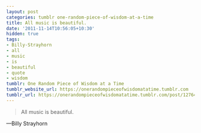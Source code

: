 ```yaml
---
layout: post
categories: tumblr one-random-piece-of-wisdom-at-a-time
title: All music is beautiful.
date: '2011-11-14T10:56:05+10:30'
hidden: true
tags:
- Billy-Strayhorn
- all
- music
- is
- beautiful
- quote
- wisdom
tumblr: One Random Piece of Wisdom at a Time
tumblr_website_url: https://onerandompieceofwisdomatatime.tumblr.com
tumblr_url: https://onerandompieceofwisdomatatime.tumblr.com/post/12764280937/all-music-is-beautiful
---
```

> All music is beautiful.

—Billy Strayhorn
